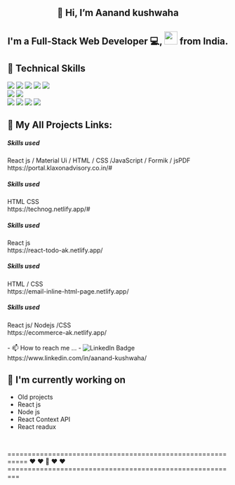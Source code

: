 <h2 align="center"> 👋 Hi, I’m Aanand kushwaha</h2>
<h2 align="center">
I'm a Full-Stack Web Developer 💻, <img src="https://media.giphy.com/media/WUlplcMpOCEmTGBtBW/giphy.gif" width="30"> from India.
  <br/>
</h2> 

## 💼 Technical Skills
![](https://img.shields.io/badge/Code-React-informational?style=flat&logo=react&color=61DAFB)
![](https://img.shields.io/badge/Code-Redux-informational?style=flat&logo=Redux&color=764ABC)
![](https://img.shields.io/badge/Code-JavaScript-informational?style=flat&logo=JavaScript&color=F7DF1E)
![](https://img.shields.io/badge/Code-HTML5-informational?style=flat&logo=HTML5&color=E34F26)
![](https://img.shields.io/badge/Node%20js-Node%20js-green)
</br>
![](https://img.shields.io/badge/Style-Bootstrap-informational?style=flat&logo=Bootstrap&color=7952B3)
![](https://img.shields.io/badge/Style-CSS3-informational?style=flat&logo=CSS3&color=1572B6)
</br>
![](https://img.shields.io/badge/Tools-NPM-informational?style=flat&logo=NPM&color=CB3837)
![](https://img.shields.io/badge/Tools-Netlify-informational?style=flat&logo=netlify&color=00C7B7)
![](https://img.shields.io/badge/Tools-Git-informational?style=flat&logo=Git&color=F05032)
![](https://img.shields.io/badge/Tools-GitHub-informational?style=flat&logo=GitHub&color=181717)
<br/> 

## 🔭 My All Projects Links:
<h5>Skills used</h5>
<div>React js / Material Ui / HTML / CSS /JavaScript / Formik / jsPDF</div>
https://portal.klaxonadvisory.co.in/#
<br/>
<h5>Skills used</h5>
<div>HTML CSS </div>
https://technog.netlify.app/#
<br/>
<h5>Skills used</h5>
<div>React js </div>
https://react-todo-ak.netlify.app/
<br/>
<h5>Skills used</h5>
<div>HTML / CSS </div>
https://email-inline-html-page.netlify.app/
<br/>
<h5>Skills used</h5>
<div>React js/ Nodejs /CSS </div>
https://ecommerce-ak.netlify.app/
<br/>
<br/>
- 📫 How to reach me ...
- </div> 
  <img src="https://img.shields.io/badge/LinkedIn-blue?style=for-the-badge&logo=linkedin&logoColor=white" alt="LinkedIn Badge"/>
</div>
https://www.linkedin.com/in/aanand-kushwaha/

## 🔭 I'm currently working on

- Old projects
- React js
- Node js 
- React Context API   
- React readux          
</br>

                                                       
 =========================================================== ❤  ❤ 💞️ ❤  ❤ =========================================================                
